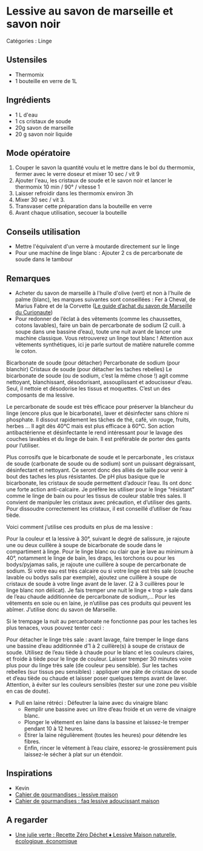 # Lessive au savon de marseille et savon noir

Catégories : Linge

## Ustensiles

* Thermomix
* 1 bouteille en verre de 1L

## Ingrédients

* 1 L d'eau
* 1 cs cristaux de soude
* 20g savon de marseille
* 20 g savon noir liquide

## Mode opératoire

1. Couper le savon la quantité voulu et le mettre dans le bol du thermomix, fermer avec le verre doseur et mixer 10 sec / vit 9
2. Ajouter l'eau, les cristaux de soude et le savon noir et lancer le thermomix 10 min / 90° / vitesse 1
3. Laisser refroidir dans les thermomix environ 3h
4. Mixer 30 sec / vit 3.
5. Transvaser cette préparation dans la bouteille en verre
6. Avant chaque utilisation, secouer la bouteille

## Conseils utilisation

* Mettre l'équivalent d'un verre à moutarde directement sur le linge
* Pour une machine de linge blanc : Ajouter 2 cs de percarbonate de soude dans le tambour

## Remarques

* Acheter du savon de marseille à l'huile d'olive (vert) et non à l'huile de palme (blanc), les marques suivantes sont conseillées : Fer à Cheval, de Marius Fabre et de la Corvette ([Le guide d’achat du savon de Marseille du Curionaute](https://www.lecurionaute.fr/enquete-guide-achat-trouver-vrai-veritable-savon-de-marseille-test-conseils/))
* Pour redonner de l’éclat à des vêtements (comme les chaussettes, cotons lavables), faire un bain de percarbonate de sodium (2 cuill. à soupe dans une bassine d’eau), toute une nuit avant de lancer une machine classique. Vous retrouverez un linge tout blanc ! Attention aux vêtements synthétiques, ici je parle surtout de matière naturelle comme le coton.

Bicarbonate de soude (pour détacher)
Percarbonate de sodium (pour blanchir)
Cristaux de soude (pour détacher les taches rebelles)
Le bicarbonate de soude (ou de sodium, c’est la même chose !) agit comme nettoyant, blanchissant, désodorisant, assouplissant et adoucisseur d’eau. Seul, il nettoie et désodorise les tissus et moquettes. C’est un des composants de ma lessive.

Le percarbonate de soude est très efficace pour préserver la blancheur du linge (encore plus que le bicarbonate), laver et désinfecter sans chlore ni phosphate. Il dissout rapidement les tâches de thé, café, vin rouge, fruits, herbes … Il agit dès 40°C mais est plus efficace à 60°C.  Son action antibactérienne et désinfectante le rend intéressant pour le lavage des couches lavables et du linge de bain.  Il est préférable de porter des gants pour l’utiliser.

Plus corrosifs que le bicarbonate de soude et le percarbonate , les cristaux de soude (carbonate de soude ou de sodium) sont un puissant dégraissant, désinfectant et nettoyant. Ce seront donc des alliés de taille pour venir à bout des taches les plus résistantes.  De pH plus basique que le bicarbonate, les cristaux de soude permettent d’adoucir l’eau. Ils ont donc une forte action anti-calcaire.  Je préfère les utiliser pour le linge “résistant” comme le linge de bain ou pour les tissus de couleur stable très sales. Il convient de manipuler les cristaux avec précaution, et d’utiliser des gants.  Pour dissoudre correctement les cristaux, il est conseillé d’utiliser de l’eau tiède.

Voici comment j’utilise ces produits en plus de ma lessive :

Pour la couleur et la lessive à 30°, suivant le degré de salissure, je rajoute une ou deux cuillère à soupe de bicarbonate de soude dans le compartiment à linge.
Pour le linge blanc ou clair que je lave au minimum à 40°, notamment le linge de bain, les draps, les torchons ou pour les bodys/pyjamas salis, je rajoute une cuillère à soupe de percarbonate de sodium.
Si votre eau est très calcaire ou si votre linge est très sale (couche lavable ou bodys salis par exemple), ajoutez une cuillère à soupe de cristaux de soude à votre linge avant de le laver. (2 à 3 cuillères pour le linge blanc non délicat).
Je fais tremper une nuit le linge « trop » sale dans de l’eau chaude additionnée de percarbonate de sodium,…
Pour les vêtements en soie ou en laine, je n’utilise pas ces produits qui peuvent les abîmer. J’utilise donc du savon de Marseille.

Si le trempage la nuit au percarbonate ne fonctionne pas pour les taches les plus tenaces, vous pouvez tenter ceci :

Pour détacher le linge très sale : avant lavage, faire tremper le linge dans une bassine d’eau additionnée d’1 à 2 cuillère(s) à soupe de cristaux de soude. Utilisez de l’eau tiède à chaude pour le blanc et les couleurs claires, et froide à tiède pour le linge de couleur. Laisser tremper 30 minutes voire plus pour du linge très sale (de couleur peu sensible).
Sur les taches rebelles (sur tissus peu sensibles) : appliquer une pâte de cristaux de soude et d’eau tiède ou chaude et laisser poser quelques temps avant de laver. Attention, à éviter sur les couleurs sensibles (tester sur une zone peu visible en cas de doute).

* Pull en laine rétréci : Défeutrer la laine avec du vinaigre blanc
  * Remplir une bassine avec un litre d’eau froide et un verre de vinaigre blanc.
  * Plonger le vêtement en laine dans la bassine et laissez-le tremper pendant 10 à 12 heures.
  * Étirer la laine régulièrement (toutes les heures) pour détendre les fibres.
  * Enfin, rincer le vêtement à l’eau claire, essorez-le grossièrement puis laissez-le sécher à plat sur un étendoir.

## Inspirations

* Kevin
* [Cahier de gourmandises : lessive maison](https://cahierdegourmandises.fr/lessive-maison/)
* [Cahier de gourmandises : faq lessive adoucissant maison](https://cahierdegourmandises.fr/faq-lessive-adoucissant-maison/)

## A regarder

* [Une julie verte : Recette Zéro Déchet ♦ Lessive Maison naturelle, écologique, économique](https://unejulieverte.com/recette-zero-dechet-diy-lessive-maison-naturelle-ecologique-economique/)